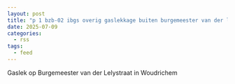 ```yaml
---
layout: post
title: "p 1 bzb-02 ibgs overig gaslekkage buiten burgemeester van der lelystraat woudrichem 205634 205092"
date: 2025-07-09
categories: 
  - rss
tags: 
  - feed
---
```


Gaslek op Burgemeester van der Lelystraat in Woudrichem
